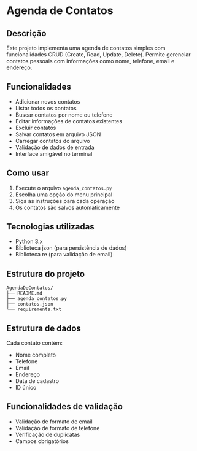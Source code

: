 # Agenda de Contatos

## Descrição

Este projeto implementa uma agenda de contatos simples com funcionalidades CRUD (Create, Read, Update, Delete). Permite gerenciar contatos pessoais com informações como nome, telefone, email e endereço.

## Funcionalidades

- Adicionar novos contatos
- Listar todos os contatos
- Buscar contatos por nome ou telefone
- Editar informações de contatos existentes
- Excluir contatos
- Salvar contatos em arquivo JSON
- Carregar contatos do arquivo
- Validação de dados de entrada
- Interface amigável no terminal

## Como usar

1. Execute o arquivo `agenda_contatos.py`
2. Escolha uma opção do menu principal
3. Siga as instruções para cada operação
4. Os contatos são salvos automaticamente

## Tecnologias utilizadas

- Python 3.x
- Biblioteca json (para persistência de dados)
- Biblioteca re (para validação de email)

## Estrutura do projeto

```
AgendaDeContatos/
├── README.md
├── agenda_contatos.py
├── contatos.json
└── requirements.txt
```

## Estrutura de dados

Cada contato contém:
- Nome completo
- Telefone
- Email
- Endereço
- Data de cadastro
- ID único

## Funcionalidades de validação

- Validação de formato de email
- Validação de formato de telefone
- Verificação de duplicatas
- Campos obrigatórios 